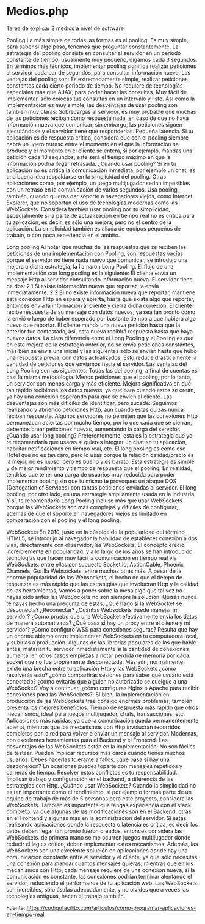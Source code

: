 # Medios.php
Tarea de explicar 3 medios a nivel de software

Pooling
La más simple de todas las formas es el pooling. Es muy simple, para saber si algo paso, tenemos que preguntar constantemente. La estrategia del pooling consiste en consultar al servidor en un periodo constante de tiempo, usualmente muy pequeño, digamos cada 3 segundos.
En términos más técnicos, implementar pooling significa realizar peticiones al servidor cada par de segundos, para consultar información nueva.
Las ventajas del pooling son:
    Es extremadamente simple, realizar peticiones constantes cada cierto periodo de tiempo.
    No requiere de tecnologías especiales más que AJAX, para poder hacer las consultas.
    Muy fácil de implementar, sólo colocas tus consultas en un intervalo y listo.
Así como la implementación es muy simple, las desventajas de usar pooling son también muy claras:
    Sobrecargas al servidor, es muy probable que muchas de las peticiones reciban como respuesta nada, en caso de que no haya información nueva que comunicar, sin embargo, las peticiones siguen ejecutándose y el servidor tiene que responderlas.
    Pequeña latencia. Si tu aplicación es de respuesta crítica, considera que con el pooling siempre habrá un ligero retraso entre el momento en el que la información se produce y el momento en el cliente se entera, si por ejemplo, mandas una petición cada 10 segundos, este será el tiempo máximo en que la información podría llegar retrasada.
¿Cuándo usar pooling?
Si en tu aplicación no es crítica la comunicación inmediata, por ejemplo un chat, es una buena idea respaldarse en la simplicidad del pooling. Otras aplicaciones como, por ejemplo, un juego multijugador serían imposibles con un retraso en la comunicación de varios segundos.
Usa pooling, también, cuando quieras dar soporte a navegadores viejos, como Internet Explorer, que no soportan el uso de tecnologías modernas como las WebSockets.
Considera también usar pooling por su simplicidad, especialmente si la parte de actualización en tiempo real no es crítica para tu aplicación, es decir, es sólo una mejora, pero no el centro de la aplicación. La simplicidad también es aliada de equipos pequeños de trabajo, o con poca experiencia en el ámbito.


Long pooling
Al notar que muchas de las respuestas que se reciben las peticiones de una implementación con Pooling, son respuestas vacías porque el servidor no tiene nada nuevo que comunicar, se introdujo una mejora a dicha estrategia, la llamaron Long Pooling.
El flujo de una implementación con long pooling es la siguiente:
    El cliente envía un mensaje Http al servidor consultando información nueva.
    El servidor tiene de dos:
    2.1 Si existe información nueva que reportar, la envía inmediatamente.
    2.2 Si no existe información nueva que reportar, mantiene esta conexión Http en espera y abierta, hasta que exista algo que reportar, entonces envía la información al cliente y cierra dicha conexión.
    El cliente recibe respuesta de su mensaje con datos nuevos, ya sea tan pronto como la envió o luego de haber esperado por bastante tiempo a que hubiera algo nuevo que reportar.
    El cliente manda una nueva petición hasta que la anterior fue contestada, así, esta nueva recibirá respuesta hasta que haya nuevos datos.
La clara diferencia entre el Long Pooling y el Pooling es que en esta mejora de la estrategia anterior, no se envía peticiones constantes, más bien se envía una inicial y las siguientes sólo se envían hasta que hubo una respuesta previa, con datos actualizados. Esto reduce drásticamente la cantidad de peticiones que enviamos hacia el servidor.
Las ventajas del Long Pooling son las siguientes:
    Todas las del pooling, a final de cuentas es casi la misma metodología.
    Menos peticiones que el pooling, por lo tanto, un servidor con menos carga y más eficiente.
    Mejora significativa en qué tan rápido recibimos los datos nuevos, ya que para cuando estos se crean, ya hay una conexión esperando para que se envíen al cliente.
Las desventajas son más difíciles de identificar, pero sucede:
    Seguimos realizando y abriendo peticiones Http, aún cuando estas quizás nunca reciban respuesta.
    Algunos servidores no permiten que las conexiones Http permanezcan abiertas por mucho tiempo, por lo que cada que se cierran, debemos crear peticiones nuevas, aumentando la carga del servidor.
¿Cuándo usar long pooling?
Preferentemente, esta es la estrategia que yo te recomendaría que usaras si quieres integrar un chat en tu aplicación, habilitar notificaciones en tiempo real, etc. El long pooling es como ese Hotel que no es tan caro, pero lo usas porque la relación calidad/precio es la mejor, no es lujoso, pero es bueno y es barato.
Esta estrategia es simple y de mejor rendimiento y tiempo de respuesta que el pooling. En realidad, tendrías que tener una carga de usuarios muy reducida para poder implementar pooling sin que tu mismo te provoques un ataque DOS (Denegation of Services) con tantas peticiones enviadas al servidor. El long pooling, por otro lado, es una estrategia ampliamente usada en la industria.
Y sí, te recomendaría Long Pooling incluso más que usar WebSockets porque las WebSockets son más complejas y difíciles de configurar, además de que el soporte en navegadores viejos es limitado en comparación con el pooling y el long pooling.


WebSockets
En 2010, justo en la cúspide de la popularidad del término HTML5, se introdujo al navegador la habilidad de establecer conexión a dos vías, directamente con el servidor, las WebSockets.
El concepto creció increíblemente en popularidad, y a lo largo de los años se han introducido tecnologías que hacen muy fácil la comunicación en tiempo real vía WebSockets, entre ellas por supuesto Socket.io, ActionCable, Phoenix Channels, Gorilla Websockets, entre muchas otras más.
A pesar de la enorme popularidad de las Websockets, el hecho de que el tiempo de respuesta es más rápido que las estrategias que involucran Http y la calidad de las herramientas, vamos a poner sobre la mesa algo que tal vez no hayas oído antes las WebSockets no son siempre la solución.
Quizás nunca te hayas hecho una pregunta de estas:
    ¿Qué hago si la WebSocket se desconecta? ¿Reconectar?
    ¿Cuántas Websockets puede manejar mi servidor?
    ¿Cómo pruebo que una WebSocket efectivamente envía los datos de manera automatizada?
    ¿Qué pasa si hay un proxy entre el cliente y mi servidor?
    ¿Cómo configuro WSS para conexiones seguras?
Resulta que hay un enorme abismo entre implementar WebSockets en tu computadora local, y subirlas a producción. Algunas de las librerías populares de las que hablé antes, matarían tu servidor inmediatamente si la cantidad de conexiones aumenta, en otros casos empiezas a notar perdida de memoria por cada socket que no fue propiamente desconectada.
Más aún, normalmente existe una brecha entre tu aplicación Http y las WebSockets ¿cómo resolverás esto? ¿cómo compartirás sesiones para saber qué usuario está conectado? ¿cómo evitarás que alguien no autorizado se cuelgue a una WebSocket? Voy a continuar, ¿cómo configuras Nginx o Apache para recibir conexiones para las WebSockets?.
Si bien, la implementación en producción de las WebSockets trae consigo enormes problemas, también presenta los mejores beneficios:
    Tiempo de respuesta más rápido que otros mecanismos, ideal para juegos multijugador, chats, transacciones, etc.
    Aplicaciones más rápidas, ya que la comunicación queda permanentemente abierta, mientras que los mecanismos con Http involucran recorridos completos por la red para volver a enviar un mensaje al servidor.
    Modernas, con excelentes herramientas para el Backend y el Frontend.
Las desventajas de las WebSockets están en la implementación:
    No son fáciles de testear.
    Pueden implicar recursos más caros cuando tienes muchos usuarios.
    Debes hacerlas tolerante a fallos, ¿qué pasa si hay una desconexión?
    En ocasiones puedes toparte con mensajes repetidos y carreras de tiempo. Resolver estos conflictos es tu responsabilidad.
    Implican trabajo y configuración en el backend, a diferencia de las estrategias con Http.
¿Cuándo usar WebSockets?
Cuando la simplicidad no es tan importante como el rendimiento, si por ejemplo formas parte de un equipo de trabajo de más de 5 personas para este proyecto, considera las WebSockets.
También es importante que tengas experiencia con el stack completo, ya que algunas de las modificaciones son en el Backend, otras en el Frontend y algunas más en la administración del servidor.
Si estás realizando aplicaciones donde la respuesta o latencia es crítica, es decir los datos deben llegar tan pronto fueron creados, entonces considera las WebSockets, de primera mano se me ocurren juegos multijugador donde reducir el lag es crítico, deben implementar estos mecanismos.
Además, las WebSockets son una excelente solución en aplicaciones donde hay una comunicación constante entre el servidor y el cliente, ya que sólo necesitas una conexión para mandar cuantos mensajes quieras, mientras que en los mecanismos con Http, cada mensaje requiere de una conexión nueva, si la comunicación es constante, las conexiones podrían terminar alentando el servidor, reduciendo el performance de tu aplicación web.
Las WebSockets son increíbles, sólo úsalas adecuadamente, y no olvides que a veces las tecnologías antiguas, hacen el trabajo también.

Fuente: https://codigofacilito.com/articulos/como-programar-aplicaciones-en-tiempo-real
